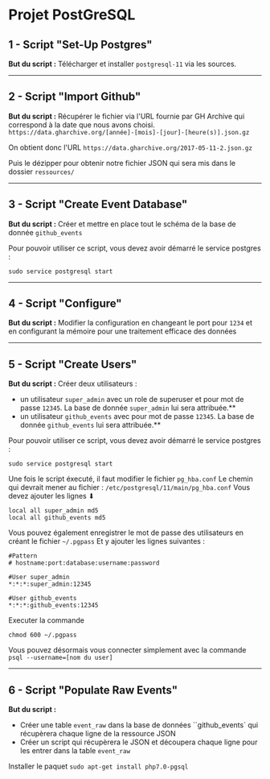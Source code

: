 # Projet PostGreSQL

## 1 - Script "Set-Up Postgres"

**But du script :**
Télécharger et installer `postgresql-11` via les sources.

---

## 2 - Script "Import Github"

**But du script :**
Récupérer le fichier via l'URL fournie par GH Archive qui correspond à la date que nous avons choisi. 
`https://data.gharchive.org/[année]-[mois]-[jour]-[heure(s)].json.gz`

On obtient donc l'URL `https://data.gharchive.org/2017-05-11-2.json.gz`

Puis le dézipper pour obtenir notre fichier JSON qui sera mis dans le dossier `ressources/`

---

## 3 - Script "Create Event Database" 

**But du script :**
Créer et mettre en place tout le schéma de la base de donnée `github_events` 

Pour pouvoir utiliser ce script, vous devez avoir démarré le service postgres : 
```
sudo service postgresql start
```

---

## 4 - Script "Configure"

**But du script :**
Modifier la configuration en changeant le port pour `1234` et en configurant la mémoire pour une traitement efficace des données

--- 

## 5 - Script "Create Users" 

**But du script :**
Créer deux utilisateurs : 
* un utilisateur `super_admin` avec un role de superuser et pour mot de passe `12345`. La base de donnée `super_admin` lui sera attribuée.** 
* un utilisateur `github_events` avec pour mot de passe `12345`. La base de donnée `github_events` lui sera attribuée.**

Pour pouvoir utiliser ce script, vous devez avoir démarré le service postgres : 
```
sudo service postgresql start
```

Une fois le script éxecuté, il faut modifier le fichier `pg_hba.conf`
Le chemin qui devrait mener au fichier : `/etc/postgresql/11/main/pg_hba.conf`
Vous devez ajouter les lignes ⬇

```
local all super_admin md5 
local all github_events md5 
```

Vous pouvez également enregistrer le mot de passe des utilisateurs en créant le fichier `~/.pgpass`
Et y ajouter les lignes suivantes : 

```
#Pattern 
# hostname:port:database:username:password

#User super_admin
*:*:*:super_admin:12345

#User github_events
*:*:*:github_events:12345
```

Executer la commande 
```
chmod 600 ~/.pgpass
```

Vous pouvez désormais vous connecter simplement avec la commande `psql --username=[nom du user]`

--- 

## 6 - Script "Populate Raw Events"

**But du script :**
* Créer une table `event_raw` dans la base de données ``github_events` qui récupèrera chaque ligne de la ressource JSON
* Créer un script qui récupèrera le JSON et découpera chaque ligne pour les entrer dans la table `event_raw`

Installer le paquet 
```sudo apt-get install php7.0-pgsql```
